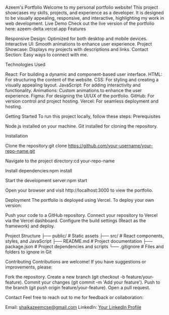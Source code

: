 Azeem's Portfolio
Welcome to my personal portfolio website! This project showcases my skills, projects, and experience as a developer. It is designed to be visually appealing, responsive, and interactive, highlighting my work in web development.
Live Demo
Check out the live version of the portfolio here: azeem-delta.vercel.app
Features

Responsive Design: Optimized for both desktop and mobile devices.
Interactive UI: Smooth animations to enhance user experience.
Project Showcase: Displays my projects with descriptions and links.
Contact Section: Easy ways to connect with me.

Technologies Used

React: For building a dynamic and component-based user interface.
HTML: For structuring the content of the website.
CSS: For styling and creating a visually appealing layout.
JavaScript: For adding interactivity and functionality.
Animations: Custom animations to enhance the user experience.
Figma: For designing the UI/UX of the portfolio.
GitHub: For version control and project hosting.
Vercel: For seamless deployment and hosting.

Getting Started
To run this project locally, follow these steps:
Prerequisites

Node.js installed on your machine.
Git installed for cloning the repository.

Installation

Clone the repository:git clone https://github.com/your-username/your-repo-name.git


Navigate to the project directory:cd your-repo-name


Install dependencies:npm install


Start the development server:npm start


Open your browser and visit http://localhost:3000 to view the portfolio.

Deployment
The portfolio is deployed using Vercel. To deploy your own version:

Push your code to a GitHub repository.
Connect your repository to Vercel via the Vercel dashboard.
Configure the build settings (React as the framework) and deploy.

Project Structure
├── public/             # Static assets
├── src/                # React components, styles, and JavaScript
├── README.md           # Project documentation
├── package.json        # Project dependencies and scripts
└── .gitignore          # Files and folders to ignore in Git

Contributing
Contributions are welcome! If you have suggestions or improvements, please:

Fork the repository.
Create a new branch (git checkout -b feature/your-feature).
Commit your changes (git commit -m 'Add your feature').
Push to the branch (git push origin feature/your-feature).
Open a pull request.

Contact
Feel free to reach out to me for feedback or collaboration:

Email: shaikazeemcse@gmail.com
LinkedIn: [Your LinkedIn Profile](https://www.linkedin.com/in/shaik-azeem-817886233/)


